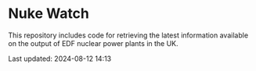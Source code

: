 # Nuke Watch

This repository includes code for retrieving the latest information available on the output of EDF nuclear power plants in the UK.

Last updated: 2024-08-12 14:13